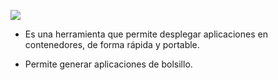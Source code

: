 ![](https://profile.es/wp-content/media/image.png)

* Es una herramienta que permite desplegar aplicaciones en contenedores, de forma rápida y portable.

* Permite generar aplicaciones de bolsillo.